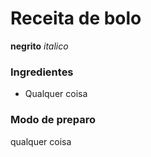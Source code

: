 # Receita de bolo
**negrito**
_italico_
### Ingredientes
 - Qualquer coisa
### Modo de preparo
qualquer coisa